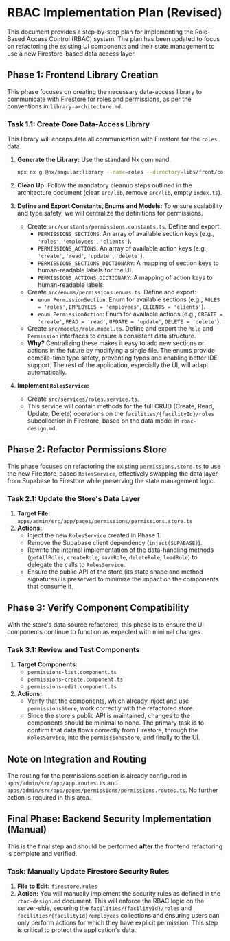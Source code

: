 # RBAC Implementation Plan (Revised)

This document provides a step-by-step plan for implementing the Role-Based Access Control (RBAC) system. The plan has been updated to focus on refactoring the existing UI components and their state management to use a new Firestore-based data access layer.

## Phase 1: Frontend Library Creation

This phase focuses on creating the necessary data-access library to communicate with Firestore for roles and permissions, as per the conventions in `library-architecture.md`.

### Task 1.1: Create Core Data-Access Library

This library will encapsulate all communication with Firestore for the `roles` data.

1.  **Generate the Library:** Use the standard Nx command.
    ```bash
    npx nx g @nx/angular:library --name=roles --directory=libs/front/core/roles --standalone --importPath=@front/core/roles
    ```
2.  **Clean Up:** Follow the mandatory cleanup steps outlined in the architecture document (clear `src/lib`, remove `src/lib`, empty `index.ts`).
3.  **Define and Export Constants, Enums and Models:** To ensure scalability and type safety, we will centralize the definitions for permissions.
    *   Create `src/constants/permissions.constants.ts`. Define and export:
        *   `PERMISSIONS_SECTIONS`: An array of available section keys (e.g., `'roles'`, `'employees'`, `'clients'`).
        *   `PERMISSIONS_ACTIONS`: An array of available action keys (e.g., `'create'`, `'read'`, `'update'`, `'delete'`).
        *   `PERMISSIONS_SECTIONS_DICTIONARY`: A mapping of section keys to human-readable labels for the UI.
        *   `PERMISSIONS_ACTIONS_DICTIONARY`: A mapping of action keys to human-readable labels.
    *   Create `src/enums/permissions.enums.ts`. Define and export:
        *   `enum PermissionSection`: Enum for available sections (e.g., `ROLES = 'roles'`, `EMPLOYEES = 'employees'`, `CLIENTS = 'clients'`).
        *   `enum PermissionAction`: Enum for available actions (e.g., `CREATE = 'create'`, `READ = 'read'`, `UPDATE = 'update'`, `DELETE = 'delete'`).
    *   Create `src/models/role.model.ts`. Define and export the `Role` and `Permission` interfaces to ensure a consistent data structure.
    *   **Why?** Centralizing these makes it easy to add new sections or actions in the future by modifying a single file. The enums provide compile-time type safety, preventing typos and enabling better IDE support. The rest of the application, especially the UI, will adapt automatically.

4.  **Implement `RolesService`:**
    *   Create `src/services/roles.service.ts`.
    *   This service will contain methods for the full CRUD (Create, Read, Update, Delete) operations on the `facilities/{facilityId}/roles` subcollection in Firestore, based on the data model in `rbac-design.md`.

## Phase 2: Refactor Permissions Store

This phase focuses on refactoring the existing `permissions.store.ts` to use the new Firestore-based `RolesService`, effectively swapping the data layer from Supabase to Firestore while preserving the state management logic.

### Task 2.1: Update the Store's Data Layer

1.  **Target File:** `apps/admin/src/app/pages/permissions/permissions.store.ts`
2.  **Actions:**
    *   Inject the new `RolesService` created in Phase 1.
    *   Remove the Supabase client dependency (`inject(SUPABASE)`).
    *   Rewrite the internal implementation of the data-handling methods (`getAllRoles`, `createRole`, `saveRole`, `deleteRole`, `loadRole`) to delegate the calls to `RolesService`.
    *   Ensure the public API of the store (its state shape and method signatures) is preserved to minimize the impact on the components that consume it.

## Phase 3: Verify Component Compatibility

With the store's data source refactored, this phase is to ensure the UI components continue to function as expected with minimal changes.

### Task 3.1: Review and Test Components

1.  **Target Components:**
    *   `permissions-list.component.ts`
    *   `permissions-create.component.ts`
    *   `permissions-edit.component.ts`
2.  **Actions:**
    *   Verify that the components, which already inject and use `permissionsStore`, work correctly with the refactored store.
    *   Since the store's public API is maintained, changes to the components should be minimal to none. The primary task is to confirm that data flows correctly from Firestore, through the `RolesService`, into the `permissionsStore`, and finally to the UI.

## Note on Integration and Routing

The routing for the permissions section is already configured in `apps/admin/src/app/app.routes.ts` and `apps/admin/src/app/pages/permissions/permissions.routes.ts`. No further action is required in this area.

## Final Phase: Backend Security Implementation (Manual)

This is the final step and should be performed **after** the frontend refactoring is complete and verified.

### Task: Manually Update Firestore Security Rules

1.  **File to Edit:** `firestore.rules`
2.  **Action:** You will manually implement the security rules as defined in the `rbac-design.md` document. This will enforce the RBAC logic on the server-side, securing the `facilities/{facilityId}/roles` and `facilities/{facilityId}/employees` collections and ensuring users can only perform actions for which they have explicit permission. This step is critical to protect the application's data.
